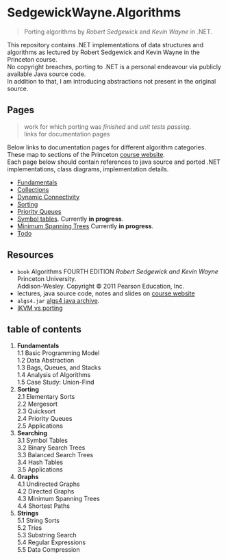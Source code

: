 # SedgewickWayne.Algorithms

> Porting algorithms by _Robert Sedgewick_ and _Kevin Wayne_ in .NET.

This repository contains .NET implementations of data structures and algorithms as lectured by Robert Sedgewick and Kevin Wayne in the Princeton course. \
No copyright breaches, porting to .NET is a personal endeavour via  publicly available Java source code. \
In addition to that, I am introducing abstractions not present in the original source. 

## Pages

> work for which porting was _finished_ and _unit tests passing_. \
> links for documentation pages

Below links to documentation pages for different algorithm categories. \
These map to sections of the Princeton [course website]. \
Each page below should contain references to java source and ported .NET implementations, class diagrams, implementation details.

+ [Fundamentals](./doc/fndmntl.md)
+ [Collections](./doc/col.md)
+ [Dynamic Connectivity](./doc/uf.md)
+ [Sorting](./doc/sort.md)
+ [Priority Queues](./doc/pq.md)
+ [Symbol tables](./doc/st.md). Currently **in progress**.
+ [Minimum Spanning Trees](./doc/mst.md) Currently **in progress**.
+ [Todo](./doc/todo.md)

## Resources

+ `book` Algorithms FOURTH EDITION _Robert Sedgewick and Kevin Wayne_ Princeton University. \
Addison-Wesley. Copyright © 2011 Pearson Education, Inc. 
+ lectures, java source code, notes and slides on [course website]
+ `algs4.jar` [algs4 java archive].
+ [IKVM vs porting](./doc/ikvm-vs-port.md)

## table of contents

1. **Fundamentals** \
    1.1 Basic Programming Model \
    1.2 Data Abstraction \
    1.3 Bags, Queues, and Stacks \
    1.4 Analysis of Algorithms \
    1.5 Case Study: Union-Find
2. **Sorting** \
    2.1 Elementary Sorts \
    2.2 Mergesort \
    2.3 Quicksort \
    2.4 Priority Queues \
    2.5 Applications
3. **Searching**  \
    3.1 Symbol Tables \
    3.2 Binary Search Trees \
    3.3 Balanced Search Trees \
    3.4 Hash Tables \
    3.5 Applications
4. **Graphs**  \
    4.1 Undirected Graphs \
    4.2 Directed Graphs \
    4.3 Minimum Spanning Trees \
    4.4 Shortest Paths
5. **Strings** \
    5.1 String Sorts \
    5.2 Tries \
    5.3 Substring Search \
    5.4 Regular Expressions \
    5.5 Data Compression

[course website]: https://algs4.cs.princeton.edu/home/
[Princeton repo]: http://algs4.cs.princeton.edu
[Brazilian repo]: https://www.ime.usp.br/~pf/sedgewick-wayne/algs4/
[algs4 java archive]: https://algs4.cs.princeton.edu/code/algs4.jar
